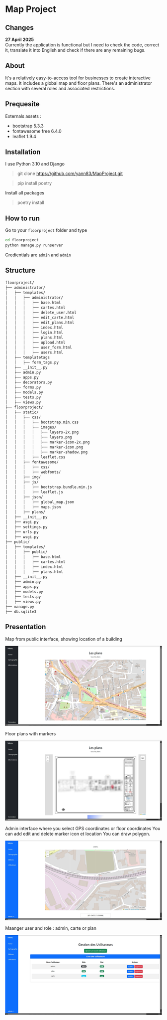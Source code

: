 # Map Project

## Changes

__27 April 2025__ <br>
Currently the application is functional but I need to check the code, correct it, translate it into English and check if there are any remaining bugs.

## About

It's a relatively easy-to-access tool for businesses to create interactive maps. It includes a global map and floor plans.
There's an administrator section with several roles and associated restrictions.

## Prequesite

Externals assets :

 - bootstrap 5.3.3
 - fontawesome free 6.4.0
 - leaflet 1.9.4
 
## Installation

I use Python 3.10 and Django

> git clone https://github.com/yann83/MapProject.git

> pip install poetry
 
Install all packages

> poetry install

## How to run

Go to your `floorproject` folder and type

```bash
cd floorproject
python manage.py runserver
```

Credientials are `admin` and `admin`

## Structure 
 
```
floorproject/
├── administrator/
│   ├── templates/
│   │   ├── administrator/
│   │   │   ├── base.html
│   │   │   ├── cartes.html
│   │   │   ├── delete_user.html
│   │   │   ├── edit_carte.html
│   │   │   ├── edit_plans.html
│   │   │   ├── index.html
│   │   │   ├── login.html
│   │   │   ├── plans.html
│   │   │   ├── upload.html
│   │   │   ├── user_form.html
│   │   │   ├── users.html
│   ├── templatetags
│   │   ├── form_tags.py
│   ├── __init__.py
│   ├── admin.py
│   ├── apps.py
│   ├── decorators.py
│   ├── forms.py
│   ├── models.py
│   ├── tests.py
│   ├── views.py
├── floorproject/
│   ├── static/
│   │   ├── css/
│   │   │   ├── bootstrap.min.css
│   │   │   ├── images/
│   │   │   │   ├── layers-2x.png
│   │   │   │   ├── layers.png
│   │   │   │   ├── marker-icon-2x.png
│   │   │   │   ├── marker-icon.png
│   │   │   │   ├── marker-shadow.png
│   │   │   ├── leaflet.css
│   │   ├── fontawesome/
│   │   │   ├── css/
│   │   │   ├── webfonts/
│   │   ├── img/
│   │   ├── js/
│   │   │   ├── bootstrap.bundle.min.js
│   │   │   ├── leaflet.js
│   │   ├── json/
│   │   │   ├── global_map.json
│   │   │   ├── maps.json
│   │   ├── plans/
│   ├── __init__.py
│   ├── asgi.py
│   ├── settings.py
│   ├── urls.py
│   ├── wsgi.py
├── public/
│   ├── templates/
│   │   ├── public/
│   │   │   ├── base.html
│   │   │   ├── cartes.html
│   │   │   ├── index.html
│   │   │   ├── plans.html
│   ├── __init__.py
│   ├── admin.py
│   ├── apps.py
│   ├── models.py
│   ├── tests.py
│   ├── views.py
├── manage.py
├── db.sqlite3
```

## Presentation

Map from public interface, showing location of a building

![public_map](./img/02.jpg)

Floor plans with markers

![public_floorplan](./img/03.jpg)

Admin interface where you select GPS coordinates or floor coordinates
You can add edit and delete marker icon et location
You can draw polygon.

![admin_menu](./img/04.jpg)

Maanger user and role : admin, carte or plan

![admin_users](./img/01.jpg)